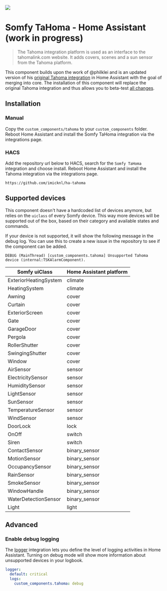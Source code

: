 ![](https://raw.githubusercontent.com/iMicknl/ha-tahoma/master/media/tahoma_device_page.png)

# Somfy TaHoma - Home Assistant (work in progress)

> The Tahoma integration platform is used as an interface to the tahomalink.com website. It adds covers, scenes and a sun sensor from the Tahoma platform.

This component builds upon the work of @philklei and is an updated version of his [original Tahoma integration](https://www.home-assistant.io/integrations/tahoma/) in Home Assistant with the goal of merging into core. The installation of this component will replace the original Tahoma integration and thus allows you to beta-test [all changes](./CHANGELOG.md).

## Installation

### Manual

Copy the `custom_components/tahoma` to your `custom_components` folder. Reboot Home Assistant and install the Somfy TaHoma integration via the integrations page.

### HACS

Add the repository url below to HACS, search for the `Somfy TaHoma` integration and choose install. Reboot Home Assistant and install the Tahoma integration via the integrations page.

```
https://github.com/imicknl/ha-tahoma
```

## Supported devices

This component doesn't have a hardcoded list of devices anymore, but relies on the `uiclass` of every Somfy device. This way more devices will be supported out of the box, based on their category and available states and commands.

If your device is not supported, it will show the following message in the debug log. You can use this to create a new issue in the repository to see if the component can be added.

`DEBUG (MainThread) [custom_components.tahoma] Unsupported Tahoma device (internal:TSKAlarmComponent).`

| Somfy uiClass         | Home Assistant platform |
| --------------------- | ----------------------- |
| ExteriorHeatingSystem | climate                 |
| HeatingSystem         | climate                 |
| Awning                | cover                   |
| Curtain               | cover                   |
| ExteriorScreen        | cover                   |
| Gate                  | cover                   |
| GarageDoor            | cover                   |
| Pergola               | cover                   |
| RollerShutter         | cover                   |
| SwingingShutter       | cover                   |
| Window                | cover                   |
| AirSensor             | sensor                  |
| ElectricitySensor     | sensor                  |
| HumiditySensor        | sensor                  |
| LightSensor           | sensor                  |
| SunSensor             | sensor                  |
| TemperatureSensor     | sensor                  |
| WindSensor            | sensor                  |
| DoorLock              | lock                    |
| OnOff                 | switch                  |
| Siren                 | switch                  |
| ContactSensor         | binary_sensor           |
| MotionSensor          | binary_sensor           |
| OccupancySensor       | binary_sensor           |
| RainSensor            | binary_sensor           |
| SmokeSensor           | binary_sensor           |
| WindowHandle          | binary_sensor           |
| WaterDetectionSensor  | binary_sensor           |
| Light                 | light                   |

## Advanced

### Enable debug logging

The [logger](https://www.home-assistant.io/integrations/logger/) integration lets you define the level of logging activities in Home Assistant. Turning on debug mode will show more information about unsupported devices in your logbook.

```yaml
logger:
  default: critical
  logs:
    custom_components.tahoma: debug
```
